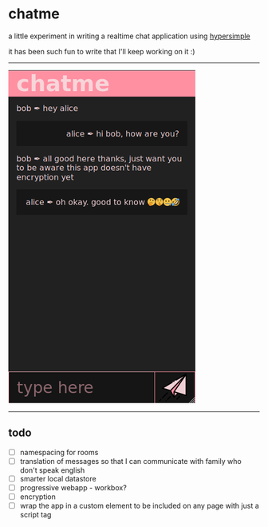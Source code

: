 # chatme

a little experiment in writing a realtime chat application using [hypersimple](https://github.com/WebReflection/hypersimple)

it has been such fun to write that I'll keep working on it :)

----------------------------

![chatme](./screenshot.png)

----------------------------

## todo
- [ ] namespacing for rooms
- [ ] translation of messages so that I can communicate with family who don't speak english
- [ ] smarter local datastore
- [ ] progressive webapp - workbox?
- [ ] encryption
- [ ] wrap the app in a custom element to be included on any page with just a script tag
